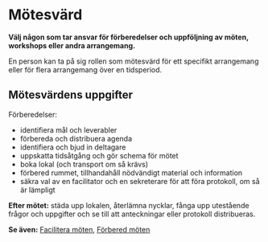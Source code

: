 # Mötesvärd

<summary>
<strong>Välj någon som tar ansvar för förberedelser och uppföljning av möten, workshops eller andra arrangemang.</strong>
</summary>

En person kan ta på sig rollen som mötesvärd för ett specifikt arrangemang eller för flera arrangemang över en tidsperiod.

## Mötesvärdens uppgifter

Förberedelser:

- identifiera mål och leverabler
- förbereda och distribuera agenda
- identifiera och bjud in deltagare
- uppskatta tidsåtgång och gör schema för mötet
- boka lokal (och transport om så krävs)
- förbered rummet, tillhandahåll nödvändigt material och information
- säkra val av en facilitator och en sekreterare för att föra protokoll, om så är lämpligt

**Efter mötet:** städa upp lokalen, återlämna nycklar, fånga upp utestående frågor och uppgifter och se till att anteckningar eller protokoll distribueras.

**Se även:** [Facilitera möten](section:facilitate-meetings), [Förbered möten](section:prepare-for-meetings)